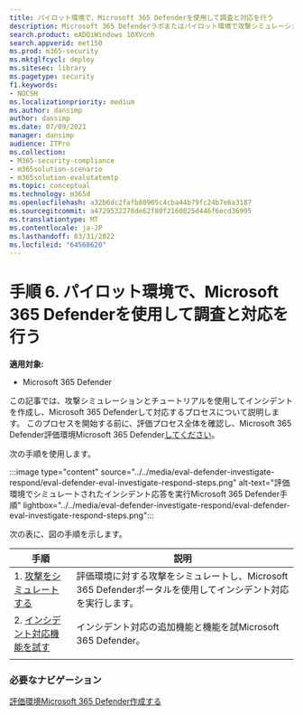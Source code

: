 ```yaml
---
title: パイロット環境で、Microsoft 365 Defenderを使用して調査と対応を行う
description: Microsoft 365 Defenderラボまたはパイロット環境で攻撃シミュレーションをセットアップし、デバイス、ID、データ、およびアプリケーションを保護するようにユーザーに教えるために設計されたセキュリティ ソリューションを試します。
search.product: eADQiWindows 10XVcnh
search.appverid: met150
ms.prod: m365-security
ms.mktglfcycl: deploy
ms.sitesec: library
ms.pagetype: security
f1.keywords:
- NOCSH
ms.localizationpriority: medium
ms.author: dansimp
author: dansimp
ms.date: 07/09/2021
manager: dansimp
audience: ITPro
ms.collection:
- M365-security-compliance
- m365solution-scenario
- m365solution-evalutatemtp
ms.topic: conceptual
ms.technology: m365d
ms.openlocfilehash: a32b6dc2fafb80905c4cba44b79fc24b7e6a3187
ms.sourcegitcommit: a4729532278de62f80f2160825d446f6ecd36995
ms.translationtype: MT
ms.contentlocale: ja-JP
ms.lasthandoff: 03/31/2022
ms.locfileid: "64568620"
---
```

# <a name="step-6-investigate-and-respond-using-microsoft-365-defender-in-a-pilot-environment"></a>手順 6. パイロット環境で、Microsoft 365 Defenderを使用して調査と対応を行う

**適用対象:**
- Microsoft 365 Defender

この記事では、攻撃シミュレーションとチュートリアルを使用してインシデントを作成し、Microsoft 365 Defenderして対応するプロセスについて説明します。 このプロセスを開始する前に、評価プロセス全体を確認し、Microsoft 365 Defender評価[](eval-overview.md)環境Microsoft 365 Defender[してください](eval-create-eval-environment.md)。

次の手順を使用します。

:::image type="content" source="../../media/eval-defender-investigate-respond/eval-defender-eval-investigate-respond-steps.png" alt-text="評価環境でシミュレートされたインシデント応答を実行Microsoft 365 Defender手順" lightbox="../../media/eval-defender-investigate-respond/eval-defender-eval-investigate-respond-steps.png":::

次の表に、図の手順を示します。

|手順  |説明  |
|---------|---------|
| 1. [攻撃をシミュレートする](eval-defender-investigate-respond-simulate-attack.md)     |   評価環境に対する攻撃をシミュレートし、Microsoft 365 Defenderポータルを使用してインシデント対応を実行します。      |
| 2. [インシデント対応機能を試す ](eval-defender-investigate-respond-additional.md)    |    インシデント対応の追加機能と機能を試Microsoft 365 Defender。     |
|||

### <a name="navigation-you-may-need"></a>必要なナビゲーション

[評価環境Microsoft 365 Defender作成する](eval-create-eval-environment.md)
